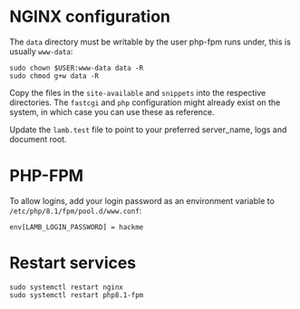 # NGINX configuration

The `data` directory must be writable by the user php-fpm runs under, this is usually `www-data`:

```
sudo chown $USER:www-data data -R
sudo chmod g+w data -R
```

Copy the files in the `site-available` and `snippets` into the respective directories. The `fastcgi`  and `php` configuration might already exist on the system, in which case you can use these as reference.

Update the `lamb.test` file to point to your preferred server_name, logs and document root.


# PHP-FPM

To allow logins, add your login password as an environment variable to `/etc/php/8.1/fpm/pool.d/www.conf`:

```
env[LAMB_LOGIN_PASSWORD] = hackme
```


# Restart services

```
sudo systemctl restart nginx
sudo systemctl restart php8.1-fpm
```